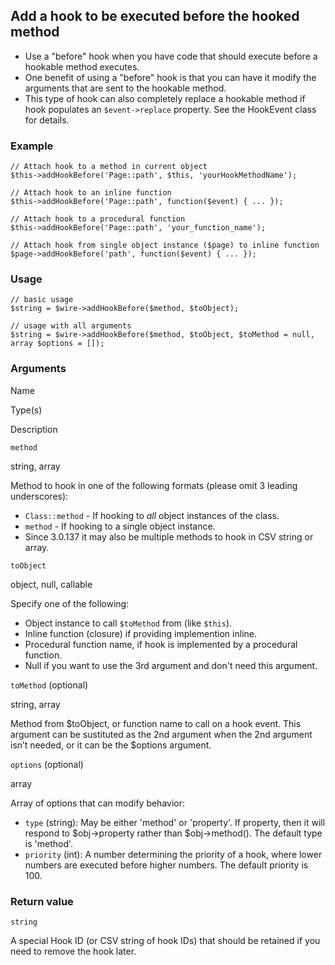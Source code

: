 Add a hook to be executed before the hooked method
--------------------------------------------------

*   Use a "before" hook when you have code that should execute before a hookable method executes.
*   One benefit of using a "before" hook is that you can have it modify the arguments that are sent to the hookable method.
*   This type of hook can also completely replace a hookable method if hook populates an `$event->replace` property. See the HookEvent class for details.

### Example

    // Attach hook to a method in current object
    $this->addHookBefore('Page::path', $this, 'yourHookMethodName');
    
    // Attach hook to an inline function
    $this->addHookBefore('Page::path', function($event) { ... });
    
    // Attach hook to a procedural function
    $this->addHookBefore('Page::path', 'your_function_name');
    
    // Attach hook from single object instance ($page) to inline function
    $page->addHookBefore('path', function($event) { ... }); 

### Usage

    // basic usage
    $string = $wire->addHookBefore($method, $toObject);
    
    // usage with all arguments
    $string = $wire->addHookBefore($method, $toObject, $toMethod = null, array $options = []);

### Arguments

Name

Type(s)

Description

`method`

string, array

Method to hook in one of the following formats (please omit 3 leading underscores):

*   `Class::method` - If hooking to _all_ object instances of the class.
*   `method` - If hooking to a single object instance.
*   Since 3.0.137 it may also be multiple methods to hook in CSV string or array.

`toObject`

object, null, callable

Specify one of the following:

*   Object instance to call `$toMethod` from (like `$this`).
*   Inline function (closure) if providing implemention inline.
*   Procedural function name, if hook is implemented by a procedural function.
*   Null if you want to use the 3rd argument and don't need this argument.

`toMethod` (optional)

string, array

Method from $toObject, or function name to call on a hook event. This argument can be sustituted as the 2nd argument when the 2nd argument isn’t needed, or it can be the $options argument.

`options` (optional)

array

Array of options that can modify behavior:

*   `type` (string): May be either 'method' or 'property'. If property, then it will respond to $obj->property rather than $obj->method(). The default type is 'method'.
*   `priority` (int): A number determining the priority of a hook, where lower numbers are executed before higher numbers. The default priority is 100.

### Return value

`string`

A special Hook ID (or CSV string of hook IDs) that should be retained if you need to remove the hook later.

